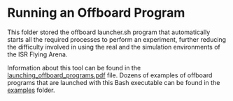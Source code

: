 # Running an Offboard Program

This folder stored the offboard launcher.sh program that automatically starts all the required processes to perform an experiment, further reducing the difficulty involved in using the real and the simulation environments of the ISR Flying Arena.

Information about this tool can be found in the [launching_offboard_programs.pdf]() file. Dozens of examples of offboard programs that are launched with this Bash executable can be found in the [examples]() folder.

